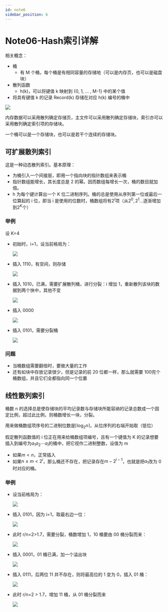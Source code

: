 ```yaml
---
id: note6
sidebar_position: 6
---
```


# Note06-Hash索引详解

相关概念：

- 桶
  - 有 M 个桶，每个桶是有相同容量的存储地（可以是内存页，也可以是磁盘块）
- 散列函数
  - h(k)，可以将键值 k 映射到 {0, 1, ... , M-1} 中的某个值
- 将具有键值 k 的记录 Record(k) 存储在对应 h(k) 编号的桶中

![](./assets/image-20230524144111560.png)

内存数据可以采用散列确定存储页，主文件可以采用散列确定存储块，索引亦可以采用散列确定索引项的存储块。

一个桶可以是一个存储块，也可以是若干个连续的存储块。

## 可扩展散列索引

这是一种动态散列索引。基本原理：

- 为桶引入一个间接层，即用一个指向块的指针数组来表示桶
- 指针数组能增长，其长度总是 2 的幂。因而数组每增长一次，桶的数目就加倍。
- h 为每个键计算出一个 K 位二进制序列。桶的总是使用从序列第一位或最后一位算起的 i 位，即当 i 是使用的位数时，桶数组将有$2^i$项（从$2^0,2^1...$逐渐增加到$2^K$个）

### 举例

设 K=4

- 初始时，i=1，设当前格局为：

  ![](./assets/image-20230524145457319.png)
  
- 插入 1110，有空间，则存储

  ![](./assets/image-20230524145610956.png)
  
- 插入 1010，已满，需要扩展散列桶，进行分裂：i 增加 1，重新散列该块的数据到两个快中，其他不变

  ![](./assets/image-20230524145755356.png)

- 插入 0000

  ![](./assets/image-20230524145850146.png)

- 插入 0101，需要分裂桶

  ![](./assets/image-20230524145954022.png)
  

### 问题

- 当桶数组需要翻倍时，要做大量的工作
- 还有如块中存放记录很少，但是记录的前 20 位都一样，那么就需要 100完个桶数组，并且它们全都指向同一个位置

## 线性散列索引

桶数 n 的选择总是使存储块的平均记录数与存储块所能容纳的记录总数成一个固定比例，超过此比例，则桶数增长一块，分裂。

用来做桶数组项序号的二进制位数是$\lceil \text{log}_2n\rceil$，从位序列的右端开始取（低位）

假定散列函数值的 i 位正在用来给桶数组项编号，且有一个键值为 K 的记录想要插入到编号为$a_1a_2\cdots a_i$的桶中，把它视作二进制整数，设值为 m

- 如果$m < n$，正常插入
- 如果$n\le m < 2^i$，那么桶还不存在，把记录存在$m-2^{i-1}$，也就是把$a_1$改为 0 时对应的桶。

### 举例

- 设当前格局为：

  ![](./assets/image-20230524153113792.png)

- 插入 0101，因为 i=1，取最右边一位：

  ![](./assets/image-20230524153344379.png)

- 此时 r/n=2>1.7，需要分裂，桶数增加 1，10 桶要由 00 桶分裂而来：

  ![](./assets/image-20230524153645027.png)

- 插入 0001，01 桶已满，加一个溢出块

  ![](./assets/image-20230524153748485.png)

- 插入 0111，后两位 11 并不存在，则将最高位的 1 变为 0，插入 01 桶：

  ![](./assets/image-20230524153847320.png)

- 此时 r/n=2 > 1.7，增加 11 桶，从 01 桶分裂而来

  ![](./assets/image-20230524153931864.png)


